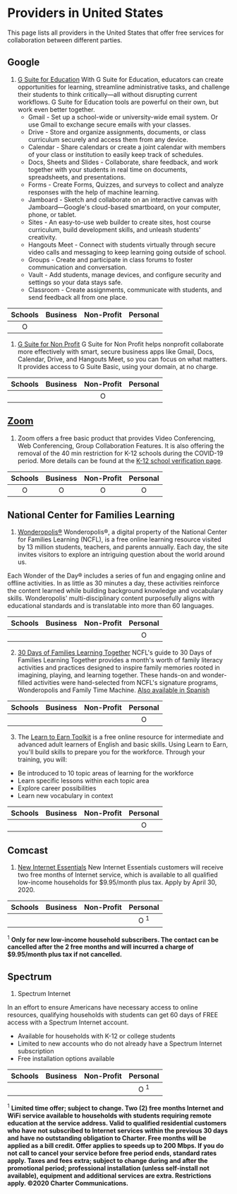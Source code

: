 # Providers in United States

This page lists all providers in the United States that offer free services for collaboration between different parties.

## Google

1. [G Suite for Education](https://edu.google.com/products/gsuite-for-education/?modal_active=none)
With G Suite for Education, educators can create opportunities for learning, streamline administrative tasks, and challenge their students to think critically—all without disrupting current workflows. G Suite for Education tools are powerful on their own, but work even better together.
     * Gmail - Set up a school-wide or university-wide email system. Or use Gmail to exchange secure emails with your classes.
     * Drive - Store and organize assignments, documents, or class curriculum securely and access them from any device.
     * Calendar - Share calendars or create a joint calendar with members of your class or institution to easily keep track of schedules.
     * Docs, Sheets and Slides - Collaborate, share feedback, and work together with your students in real time on documents, spreadsheets, and presentations.
     * Forms - Create Forms, Quizzes, and surveys to collect and analyze responses with the help of machine learning.
     * Jamboard - Sketch and collaborate on an interactive canvas with Jamboard—Google's cloud-based smartboard, on your computer, phone, or tablet.
     * Sites - An easy-to-use web builder to create sites, host course curriculum, build development skills, and unleash students' creativity.
     * Hangouts Meet - Connect with students virtually through secure video calls and messaging to keep learning going outside of school.
     * Groups - Create and participate in class forums to foster communication and conversation.
     * Vault - Add students, manage devices, and configure security and settings so your data stays safe.
     * Classroom - Create assignments, communicate with students, and send feedback all from one place.

| Schools | Business | Non-Profit | Personal |
| :-----: | :------: | :--------: | :------: |
|    O    |          |            |          |

1.  [G Suite for Non Profit](https://www.google.com/nonprofits/offerings/apps-for-nonprofits/)
G Suite for Non Profit helps nonprofit collaborate more effectively with smart, secure business apps like Gmail, Docs, Calendar, Drive, and Hangouts Meet, so you can focus on what matters. It provides access to G Suite Basic, using your domain, at no charge.

| Schools | Business | Non-Profit | Personal |
| :-----: | :------: | :--------: | :------: |
|         |          |     O      |          |

## [Zoom](https://zoom.us/pricing)

1. Zoom offers a free basic product that provides Video Conferencing, Web Conferencing, Group Collaboration Features. It is also offering the removal of the 40 min restriction for K-12 schools during the COVID-19 period. More details can be found at the [K-12 school verification page](https://zoom.us/docs/ent/school-verification.html).

| Schools | Business | Non-Profit | Personal |
| :-----: | :------: | :--------: | :------: |
|    O    |    O     |     O      |    O     |

## National Center for Families Learning

1. [Wonderopolis&reg;](http://30days.familieslearning.org/)
Wonderopolis&reg;, a digital property of the National Center for Families Learning (NCFL), is a free online learning resource visited by 13 million students, teachers, and parents annually. Each day, the site invites visitors to explore an intriguing question about the world around us.

Each Wonder of the Day&reg; includes a series of fun and engaging online and offline activities. In as little as 30 minutes a day, these activities reinforce the content learned while building background knowledge and vocabulary skills. Wonderopolis' multi-disciplinary content purposefully aligns with educational standards and is translatable into more than 60 languages.

| Schools | Business | Non-Profit | Personal |
| :-----: | :------: | :--------: | :------: |
|         |          |            |    O     |

2. [30 Days of Families Learning Together](http://30days.familieslearning.org/)
NCFL's guide to 30 Days of Families Learning Together provides a month's worth of family literacy activities and practices designed to inspire family memories rooted in imagining, playing, and learning together. These hands-on and wonder-filled activities were hand-selected from NCFL's signature programs, Wonderopolis and Family Time Machine. [Also available in Spanish](http://30days.familieslearning.org/wp/wp-content/uploads/2014/10/NCFL30Days-es.pdf)

| Schools | Business | Non-Profit | Personal |
| :-----: | :------: | :--------: | :------: |
|         |          |            |    O     |

3. The [Learn to Earn Toolkit](http://learntoearntoolkit.org/) is a free online resource for intermediate and advanced adult learners of English and basic skills. Using Learn to Earn, you'll build skills to prepare you for the workforce. Through your training, you will:

* Be introduced to 10 topic areas of learning for the workforce
* Learn specific lessons within each topic area
* Explore career possibilities
* Learn new vocabulary in context

| Schools | Business | Non-Profit | Personal |
| :-----: | :------: | :--------: | :------: |
|         |          |            |    O     |

## Comcast

1. [New Internet Essentials](https://www.internetessentials.com/covid19#thingstoknow&all_CanIdisconnectatanytime)
New Internet Essentials customers will receive two free months of Internet service, which is available to all qualified low-income households for $9.95/month plus tax. Apply by April 30, 2020. 

| Schools | Business | Non-Profit |    Personal    |
| :-----: | :------: | :--------: | :------------: |
|         |          |            | O <sup>1</sup> |

<sup>1</sup> **Only for new low-income household subscribers. The contact can be cancelled after the 2 free months and will incurred a charge of $9.95/month plus tax if not cancelled.**

## Spectrum

1. Spectrum Internet

In an effort to ensure Americans have necessary access to online resources, qualifying households with students can get 60 days of FREE access with a Spectrum Internet account.

* Available for households with K-12 or college students
* Limited to new accounts who do not already have a Spectrum Internet subscription
* Free installation options available



| Schools | Business | Non-Profit |    Personal    |
| :-----: | :------: | :--------: | :------------: |
|         |          |            | O <sup>1</sip> |

<sup>1</sup> **Limited time offer; subject to change. Two (2) free months Internet and WiFi service available to households with students requiring remote education at the service address. Valid to qualified residential customers who have not subscribed to Internet services within the previous 30 days and have no outstanding obligation to Charter. Free months will be applied as a bill credit. Offer applies to speeds up to 200 Mbps. If you do not call to cancel your service before free period ends, standard rates apply. Taxes and fees extra; subject to change during and after the promotional period; professional installation (unless self-install not available), equipment and additional services are extra. Restrictions apply. &copy;2020 Charter Communications.**